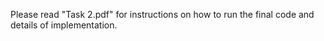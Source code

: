 Please read "Task 2.pdf" for instructions on how to run the final code and details of implementation.
